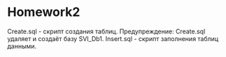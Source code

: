 # Homework2

Create.sql - скрипт создания таблиц. Предупреждение: Create.sql удаляет и создаёт базу SVI_Db1.
Insert.sql - скрипт заполнения таблиц данными.
